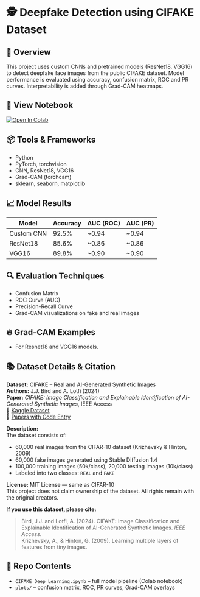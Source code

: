 # 🕵️ Deepfake Detection using CIFAKE Dataset

## 🧠 Overview
This project uses custom CNNs and pretrained models (ResNet18, VGG16) to detect deepfake face images from the public CIFAKE dataset. Model performance is evaluated using accuracy, confusion matrix, ROC and PR curves. Interpretability is added through Grad-CAM heatmaps.

## 🧪 View Notebook

[![Open In Colab](https://colab.research.google.com/assets/colab-badge.svg)](https://colab.research.google.com/github/Sooraj-z/deepfake-detection-cifake/blob/main/CIFAKE_Deep_Learning.ipynb)

## 📦 Tools & Frameworks
- Python
- PyTorch, torchvision
- CNN, ResNet18, VGG16
- Grad-CAM (torchcam)
- sklearn, seaborn, matplotlib

## 📈 Model Results

| Model     | Accuracy | AUC (ROC) | AUC (PR) |
|-----------|----------|-----------|----------|
| Custom CNN | 92.5%   | ~0.94     | ~0.94    |
| ResNet18   | 85.6%   | ~0.86     | ~0.86    |
| VGG16      | 89.8%   | ~0.90     | ~0.90    |

## 🔍 Evaluation Techniques
- Confusion Matrix  
- ROC Curve (AUC)  
- Precision-Recall Curve  
- Grad-CAM visualizations on fake and real images  

## 🔥 Grad-CAM Examples
- For Resnet18 and VGG16 models.

## 📚 Dataset Details & Citation

**Dataset:** CIFAKE – Real and AI-Generated Synthetic Images  
**Authors:** J.J. Bird and A. Lotfi (2024)  
**Paper:** *CIFAKE: Image Classification and Explainable Identification of AI-Generated Synthetic Images*, IEEE Access  
🔗 [Kaggle Dataset](https://www.kaggle.com/datasets/birdy654/cifake-real-and-ai-generated-synthetic-images)  
🔗 [Papers with Code Entry](https://paperswithcode.com/dataset/cifake-real-and-ai-generated-synthetic-images)

**Description:**  
The dataset consists of:
- 60,000 real images from the CIFAR-10 dataset (Krizhevsky & Hinton, 2009)
- 60,000 fake images generated using Stable Diffusion 1.4
- 100,000 training images (50k/class), 20,000 testing images (10k/class)
- Labeled into two classes: `REAL` and `FAKE`

**License:** MIT License — same as CIFAR-10  
This project does not claim ownership of the dataset. All rights remain with the original creators.

**If you use this dataset, please cite:**

> Bird, J.J. and Lotfi, A. (2024). CIFAKE: Image Classification and Explainable Identification of AI-Generated Synthetic Images. *IEEE Access*.  
> Krizhevsky, A., & Hinton, G. (2009). Learning multiple layers of features from tiny images.

## 📁 Repo Contents
- `CIFAKE_Deep_Learning.ipynb` – full model pipeline (Colab notebook)
- `plots/` – confusion matrix, ROC, PR curves, Grad-CAM overlays
